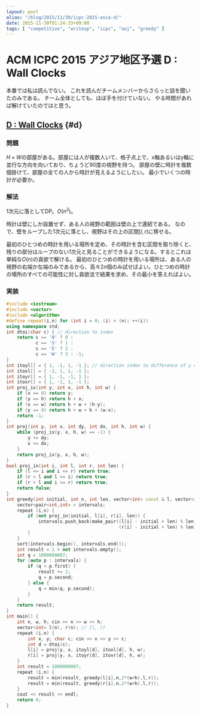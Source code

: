 ```yaml
---
layout: post
alias: "/blog/2015/11/30/icpc-2015-asia-d/"
date: 2015-11-30T01:24:33+09:00
tags: [ "competitive", "writeup", "icpc", "aoj", "greedy" ]
---
```


# ACM ICPC 2015 アジア地区予選 D : Wall Clocks

本番では私は読んでない。
これを読んだチームメンバーからさらっと話を聞いたのみである。
チーム全体としても、ほぼ手を付けていない。
やる時間があれば解けていたのではと思う。

<!-- more -->

## [D : Wall Clocks](http://judge.u-aizu.ac.jp/onlinejudge/cdescription.jsp?cid=ICPCOOC2015&pid=D) {#d}

### 問題

$H\times W$の部屋がある。部屋には人が複数人いて、格子点上で、x軸あるいはy軸に並行な方向を向いており、ちょうど90度の視野を持つ。
部屋の壁に時計を複数個掛けて、部屋の全ての人から時計が見えるようにしたい。
最小でいくつの時計が必要か。

### 解法

1次元に落としてDP。$O(n^2)$。

時計は壁にしか設置せず、ある人の視野の範囲は壁の上で連続である。
なので、壁をループした1次元に落とし、視野はその上の区間$[l,r)$に移せる。

最初のひとつめの時計を用いる場所を定め、その時計を含む区間を取り除くと、残りの部分はループのない1次元と見ることができるようになる。するとこれは単純な$O(n)$の貪欲で解ける。
最初のひとつめの時計を用いる場所は、ある人の視野の右端か左端のみであるから、高々$2n$個のみ試せばよい。ひとつめの時計の場所のすべての可能性に対し貪欲法で結果を求め、その最小を答えればよい。

### 実装

``` c++
#include <iostream>
#include <vector>
#include <algorithm>
#define repeat(i,n) for (int i = 0; (i) < (n); ++(i))
using namespace std;
int dtoi(char c) { // direction to index
    return c == 'N' ? 0 :
           c == 'S' ? 1 :
           c == 'E' ? 2 :
           c == 'W' ? 3 : -1;
}
int itoyl[] = { 1, -1, 1, -1 }; // direction index to difference of y of left edge
int itoxl[] = { -1, 1, 1, -1 };
int itoyr[] = { 1, -1, -1, 1 };
int itoxr[] = { 1, -1, 1, -1 };
int proj_ix(int y, int x, int h, int w) {
    if (x == 0) return y;
    if (y == h) return h + x;
    if (x == w) return h + w + (h-y);
    if (y == 0) return h + w + h + (w-x);
    return -1;
}
int proj(int y, int x, int dy, int dx, int h, int w) {
    while (proj_ix(y, x, h, w) == -1) {
        y += dy;
        x += dx;
    }
    return proj_ix(y, x, h, w);
}
bool proj_in(int i, int l, int r, int len) {
    if (l <= i and i <= r) return true;
    if (r < l and l <= i) return true;
    if (r < l and i <= r) return true;
    return false;
}
int greedy(int initial, int n, int len, vector<int> const & l, vector<int> const & r) {
    vector<pair<int,int> > intervals;
    repeat (i,n) {
        if (not proj_in(initial, l[i], r[i], len)) {
            intervals.push_back(make_pair((l[i] - initial + len) % len,
                                          (r[i] - initial + len) % len));
        }
    }
    sort(intervals.begin(), intervals.end());
    int result = 1 + not intervals.empty();
    int q = 1000000007;
    for (auto p : intervals) {
        if (q < p.first) {
            result += 1;
            q = p.second;
        } else {
            q = min(q, p.second);
        }
    }
    return result;
}
int main() {
    int n, w, h; cin >> n >> w >> h;
    vector<int> l(n), r(n); // [l, r]
    repeat (i,n) {
        int x, y; char c; cin >> x >> y >> c;
        int d = dtoi(c);
        l[i] = proj(y, x, itoyl[d], itoxl[d], h, w);
        r[i] = proj(y, x, itoyr[d], itoxr[d], h, w);
    }
    int result = 1000000007;
    repeat (i,n) {
        result = min(result, greedy(l[i],n,2*(w+h),l,r));
        result = min(result, greedy(r[i],n,2*(w+h),l,r));
    }
    cout << result << endl;
    return 0;
}
```
